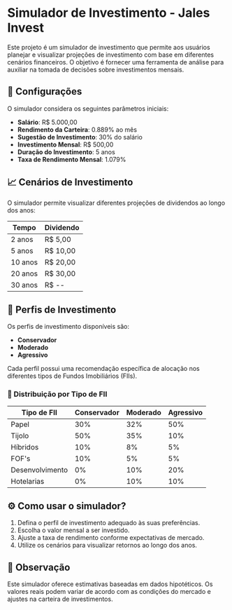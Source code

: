 # Simulador de Investimento - Jales Invest

Este projeto é um simulador de investimento que permite aos usuários planejar e visualizar projeções de investimento com base em diferentes cenários financeiros. O objetivo é fornecer uma ferramenta de análise para auxiliar na tomada de decisões sobre investimentos mensais.

## 📌 Configurações

O simulador considera os seguintes parâmetros iniciais:

- **Salário**: R$ 5.000,00
- **Rendimento da Carteira**: 0.889% ao mês
- **Sugestão de Investimento**: 30% do salário
- **Investimento Mensal**: R$ 500,00
- **Duração do Investimento**: 5 anos
- **Taxa de Rendimento Mensal**: 1.079%

## 📈 Cenários de Investimento

O simulador permite visualizar diferentes projeções de dividendos ao longo dos anos:

| Tempo | Dividendo |
|-------|-----------|
| 2 anos | R$ 5,00 |
| 5 anos | R$ 10,00 |
| 10 anos | R$ 20,00 |
| 20 anos | R$ 30,00 |
| 30 anos | R$ -- |

## 🏦 Perfis de Investimento

Os perfis de investimento disponíveis são:

- **Conservador**
- **Moderado**
- **Agressivo**

Cada perfil possui uma recomendação específica de alocação nos diferentes tipos de Fundos Imobiliários (FIIs).

### 💼 Distribuição por Tipo de FII

| Tipo de FII | Conservador | Moderado | Agressivo |
|-------------|------------|----------|----------|
| Papel | 30% | 32% | 50% |
| Tijolo | 50% | 35% | 10% |
| Híbridos | 10% | 8% | 5% |
| FOF's | 10% | 5% | 5% |
| Desenvolvimento | 0% | 10% | 20% |
| Hotelarias | 0% | 10% | 10% |

## ⚙️ Como usar o simulador?

1. Defina o perfil de investimento adequado às suas preferências.
2. Escolha o valor mensal a ser investido.
3. Ajuste a taxa de rendimento conforme expectativas de mercado.
4. Utilize os cenários para visualizar retornos ao longo dos anos.

## 📢 Observação

Este simulador oferece estimativas baseadas em dados hipotéticos. Os valores reais podem variar de acordo com as condições do mercado e ajustes na carteira de investimentos.
